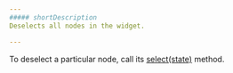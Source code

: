 ```yaml
---
##### shortDescription
Deselects all nodes in the widget.

---
```

To deselect a particular node, call its [select(state)](/api-reference/20%20Data%20Visualization%20Widgets/20%20dxTreeMap/6%20Node/3%20Methods/select(state).md '/Documentation/ApiReference/Data_Visualization_Widgets/dxTreeMap/Node/Methods/#selectstate') method.